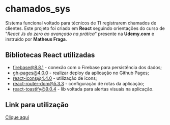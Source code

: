 # chamados_sys

Sistema funcional voltado para técnicos de TI registrarem chamados de clientes. Este projeto foi criado em <b>React</b> seguindo orientações do curso de "<i>React Js do zero ao avançado na prática</i>" presente na <b>Udemy.com</b> e instruído por <b>Matheus Fraga</b>.

##  Bibliotecas React utilizadas
* firebase@8.8.1 - conexão com o Firebase para persistência dos dados;
* gh-pages@4.0.0 - realizar deploy da aplicação no Github Pages;
* react-icons@4.4.0 - utilização de icons;
* react-router-dom@5.3.3 - configuração de rotas da aplicação;
* react-toastify@9.0.4 - lib voltada para alertas visuais na aplicação.

## Link para utilização
<a href='https://dxxgo.github.io/chamados_sys/'>Clique aqui</a>
